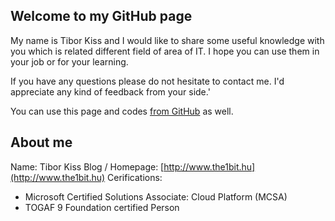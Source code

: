 ## Welcome to my GitHub page

My name is Tibor Kiss and I would like to share some useful knowledge with you which is related different field of area of IT. I hope you can use them in your job or for your learning.

If you have any questions please do not hesitate to contact me. I'd appreciate any kind of feedback from your side.'

You can use this page and codes [from GitHub](https://github.com/the1bit/Playground/master/README.md) as well.

## About me
Name: Tibor Kiss
Blog / Homepage: [http://www.the1bit.hu](http://www.the1bit.hu)
Cerifications:
* Microsoft Certified Solutions Associate: Cloud Platform (MCSA)
* TOGAF 9 Foundation certified Person

